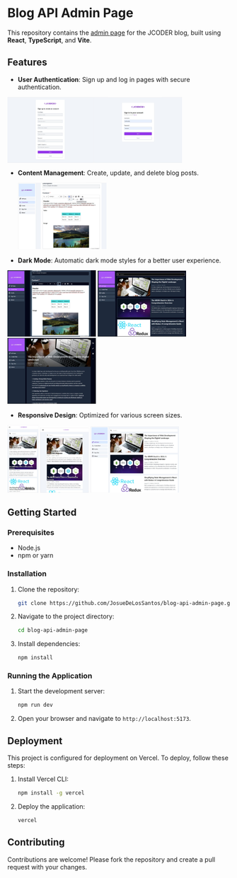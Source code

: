 # Blog API Admin Page

This repository contains the [admin page](https://blog-api-admin-page.vercel.app/) for the JCODER blog, built using **React**, **TypeScript**, and **Vite**.

## Features

- **User Authentication**: Sign up and log in pages with secure authentication.
<div style="display: flex;">
  <img alt="sign up screen" src="./public/images/sign-up-screen.jpg" width="195" />
  <img alt="login screen" src="./public/images/login-screen.jpg" width="200"/>
</div>

- **Content Management**: Create, update, and delete blog posts.
  <div>
    <img alt="editor screen" src="./public/images/editor-screen.jpg" width="200"/>
  </div>

- **Dark Mode**: Automatic dark mode styles for a better user experience.
<div styles="display: flex;">
  <img alt="editor screen" src="./public/images/editor-screen-dark.jpg" width="200"/>
  <img alt="main screen" src="./public/images/main-screen-dark.jpg" width="200"/>
  <img alt="post screen" src="./public/images/desktop-post-dark.jpg" width="200"/>
</div>

- **Responsive Design**: Optimized for various screen sizes.
<div styles="display: flex;">
  <img alt="main screen" src="./public/images/phone-main.jpg" width="70"/>
  <img alt="main screen" src="./public/images/tablet-main.jpg" width="110"/>
  <img alt="main screen" src="./public/images/main-screen.jpg" width="200"/>
</div>

## Getting Started

### Prerequisites

- Node.js
- npm or yarn

### Installation

1. Clone the repository:
   ```bash
   git clone https://github.com/JosueDeLosSantos/blog-api-admin-page.git
   ```
2. Navigate to the project directory:
   ```bash
   cd blog-api-admin-page
   ```
3. Install dependencies:
   ```bash
   npm install
   ```

### Running the Application

1. Start the development server:
   ```bash
   npm run dev
   ```
2. Open your browser and navigate to `http://localhost:5173`.

## Deployment

This project is configured for deployment on Vercel. To deploy, follow these steps:

1. Install Vercel CLI:
   ```bash
   npm install -g vercel
   ```
2. Deploy the application:
   ```bash
   vercel
   ```

## Contributing

Contributions are welcome! Please fork the repository and create a pull request with your changes.
